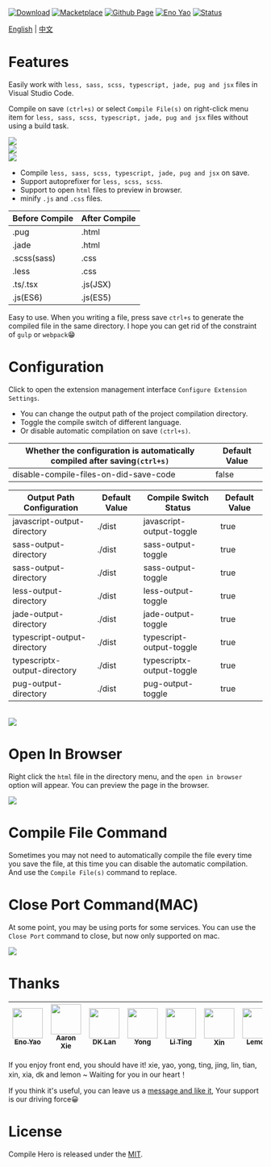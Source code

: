 <a href="https://marketplace.visualstudio.com/items?itemName=Wscats.eno"><img src="https://img.shields.io/badge/Download-107k+-orange" alt="Download" /></a>
<a href="https://marketplace.visualstudio.com/items?itemName=Wscats.eno"><img src="https://img.shields.io/badge/Macketplace-v2.00-brightgreen" alt="Macketplace" /></a>
<a href="https://github.com/Wscats/compile-hero"><img src="https://img.shields.io/badge/Github Page-Wscats-yellow" alt="Github Page" /></a>
<a href="https://github.com/Wscats"><img src="https://img.shields.io/badge/Author-Eno Yao-blueviolet" alt="Eno Yao" /></a>
<a href="https://github.com/Wscats"><img src="https://api.netlify.com/api/v1/badges/b652768b-1673-42cd-98dd-3fd807b2ebca/deploy-status" alt="Status" /></a>

[English](https://github.com/Wscats/compile-hero/blob/master/vscode-extension/README.md) | [中文](https://github.com/Wscats/compile-hero/blob/master/vscode-extension/README.CN.md)

# Features

Easily work with `less, sass, scss, typescript, jade, pug and jsx` files in Visual Studio Code.

Compile on save `(ctrl+s)` or select `Compile File(s)` on right-click menu item for `less, sass, scss, typescript, jade, pug and jsx` files without using a build task.

<img src="https://wscats.github.io/compile-hero/vscode-extension/screenshots/1.gif" />

<br/>

<img src="https://wscats.github.io/compile-hero/vscode-extension/screenshots/3.gif" />

<br/>

<img src="https://wscats.github.io/compile-hero/vscode-extension/screenshots/6.gif" />

- Compile `less, sass, scss, typescript, jade, pug and jsx` on save.
- Support autoprefixer for `less, scss, scss`.
- Support to open `html` files to preview in browser.
- minify `.js` and `.css` files.

|Before Compile|After Compile|
|-|-|
|.pug|.html|
|.jade|.html|
|.scss(sass)|.css|
|.less|.css|
|.ts/.tsx|.js(JSX)|
|.js(ES6)|.js(ES5)|

Easy to use. When you writing a file, press save `ctrl+s` to generate the compiled file in the same directory. I hope you can get rid of the constraint of `gulp` or `webpack`😁

# Configuration

Click to open the extension management interface `Configure Extension Settings`.

- You can change the output path of the project compilation directory. 
- Toggle the compile switch of different language.
- Or disable automatic compilation on save `(ctrl+s)`.

|Whether the configuration is automatically compiled after saving`(ctrl+s)`|Default Value|
|-|-|
|disable-compile-files-on-did-save-code|false|

|Output Path Configuration|Default Value|Compile Switch Status|Default Value|
|-|-|-|-|
|javascript-output-directory|./dist|javascript-output-toggle|true|
|sass-output-directory|./dist|sass-output-toggle|true|
|sass-output-directory|./dist|sass-output-toggle|true|
|less-output-directory|./dist|less-output-toggle|true|
|jade-output-directory|./dist|jade-output-toggle|true|
|typescript-output-directory|./dist|typescript-output-toggle|true|
|typescriptx-output-directory|./dist|typescriptx-output-toggle|true|
|pug-output-directory|./dist|pug-output-toggle|true|

<br>
<img src="https://wscats.github.io/compile-hero/vscode-extension/screenshots/5.gif" />

# Open In Browser

Right click the `html` file in the directory menu, and the `open in browser` option will appear. You can preview the page in the browser.

<img src="https://wscats.github.io/compile-hero/vscode-extension/screenshots/2.gif" />

# Compile File Command

Sometimes you may not need to automatically compile the file every time you save the file, at this time you can disable the automatic compilation. And use the `Compile File(s)` command to replace.

# Close Port Command(MAC)

At some point, you may be using ports for some services. You can use the `Close Port` command to close, but now only supported on mac.

<img src="https://wscats.github.io/compile-hero/vscode-extension/screenshots/4.gif" />

# Thanks

| [<img src="https://avatars1.githubusercontent.com/u/17243165?s=460&v=4" width="60px;"/><br /><sub>Eno Yao</sub>](https://github.com/Wscats)| [<img src="https://avatars2.githubusercontent.com/u/5805270?s=460&v=4" width="60px;"/><br /><sub>Aaron Xie</sub>](https://github.com/aaron-xie)| [<img src="https://avatars3.githubusercontent.com/u/12515367?s=460&v=4" width="60px;"/><br /><sub>DK Lan</sub>](https://github.com/dk-lan)| [<img src="https://avatars1.githubusercontent.com/u/30917929?s=460&v=4" width="60px;"/><br /><sub>Yong</sub>](https://github.com/flowerField)| [<img src="https://avatars3.githubusercontent.com/u/33544236?s=460&v=4" width="60px;"/><br /><sub>Li Ting</sub>](https://github.com/Liting1)| <img src="https://wscats.github.io/omi-snippets/images/xin.jpg" width="60px;"/><br /><sub>Xin</sub>| [<img src="https://wscats.github.io/omi-snippets/images/lemon.jpg" width="60px;"/><br /><sub>Lemon</sub>](https://github.com/lemonyyye)  |  [<img src="https://wscats.github.io/omi-snippets/images/jing.jpg" width="60px;"/><br /><sub>Jing</sub>](https://github.com/vickySC)  |  [<img src="https://wscats.github.io/omi-snippets/images/lin.jpg" width="60px;"/><br /><sub>Lin</sub>](https://github.com/shirley3790)  | [<img src="https://avatars2.githubusercontent.com/u/23230108?s=460&v=4" width="60px;"/><br /><sub>Tian Fly</sub>](https://github.com/tiantengfly)| 
| - | - | - | - | - | - | - | - | - | - |


If you enjoy front end, you should have it! xie, yao, yong, ting, jing, lin, tian, xin, xia, dk and lemon ~ Waiting for you in our heart！

If you think it's useful, you can leave us a [message and like it](https://marketplace.visualstudio.com/items?itemName=Wscats.qf&ssr=false#review-details), Your support is our driving force😀


# License

Compile Hero is released under the [MIT](http://opensource.org/licenses/MIT).
